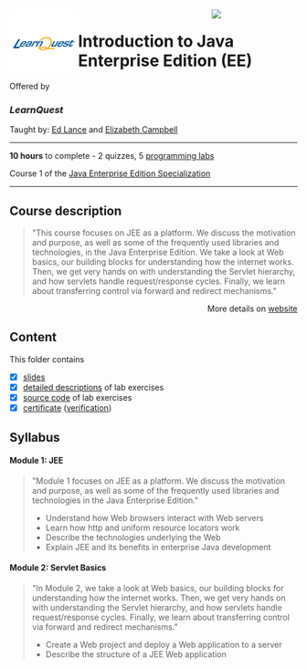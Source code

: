 <a href="https://www.coursera.org/learn/introduction-ee">
  <img src="/img/Java_Enterprise_Edition_Specialization_logo.png" width="150" align="right">
</a>

<img src="/img/LearnQuest_logo.png" width="120" align="left">

# Introduction to Java Enterprise Edition (EE)

Offered by 
### *LearnQuest*

Taught by: [Ed Lance](https://www.coursera.org/instructor/~39758895) and
[Elizabeth Campbell](https://www.coursera.org/instructor/~48400072)

---

**10 hours** to complete - 2 quizzes, 5 [programming labs](./Labs)

Course 1 of the [Java Enterprise Edition Specialization](../) 

---

## Course description

>"This course focuses on JEE as a platform.  We discuss the motivation and purpose, as well as some of the frequently used libraries and technologies, in the Java Enterprise Edition. We take a look at Web basics, our building blocks for understanding how the internet works.  Then, we get very hands on with understanding the Servlet hierarchy, and how servlets handle request/response cycles.  Finally, we learn about transferring control via forward and redirect mechanisms."

<p align="right">More details on <a href="https://www.coursera.org/learn/introduction-ee">website</a></p>

## Content
This folder contains 
- [x] [slides](./Slides/README.md) 
- [x] [detailed descriptions](./Labs) of lab exercises
- [x] [source code](./Codes) of lab exercises
- [x] [certificate](./Coursera_Certificate_Introduction_to_Java_Enterprise_Edition_(EE).pdf) ([verification](https://coursera.org/verify/LPRESU8DGR5P))

## Syllabus

#### Module 1: JEE

>"Module 1 focuses on JEE as a platform. We discuss the motivation and purpose, as well as some of the frequently used libraries and technologies in the Java Enterprise Edition."
>- Understand how Web browsers interact with Web servers
>- Learn how http and uniform resource locators work
>- Describe the technologies underlying the Web
>- Explain JEE and its benefits in enterprise Java development

#### Module 2: Servlet Basics

>"In Module 2, we take a look at Web basics, our building blocks for understanding how the internet works. Then, we get very hands on with understanding the Servlet hierarchy, and how servlets handle request/response cycles. Finally, we learn about transferring control via forward and redirect mechanisms."
>- Create a Web project and deploy a Web application to a server 
>- Describe the structure of a JEE Web application
